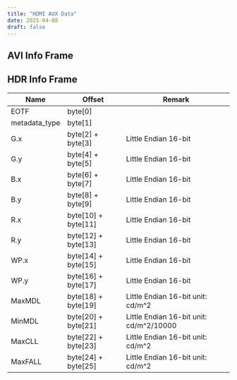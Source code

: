 ```yaml
---
title: "HDMI AUX Data"
date: 2025-04-08
draft: false
---
```


## AVI Info Frame


## HDR Info Frame

| Name          | Offset              | Remark                                  |
| ------------- | ------------------- | --------------------------------------- |
| EOTF          | byte[0]             |                                         |
| metadata_type | byte[1]             |                                         |
| G.x           | byte[2] + byte[3]   | Little Endian 16-bit                    |
| G.y           | byte[4] + byte[5]   | Little Endian 16-bit                    |
| B.x           | byte[6] + byte[7]   | Little Endian 16-bit                    |
| B.y           | byte[8] + byte[9]   | Little Endian 16-bit                    |
| R.x           | byte[10] + byte[11] | Little Endian 16-bit                    |
| R.y           | byte[12] + byte[13] | Little Endian 16-bit                    |
| WP.x          | byte[14] + byte[15] | Little Endian 16-bit                    |
| WP.y          | byte[16] + byte[17] | Little Endian 16-bit                    |
| MaxMDL        | byte[18] + byte[19] | Little Endian 16-bit unit: cd/m^2       |
| MinMDL        | byte[20] + byte[21] | Little Endian 16-bit unit: cd/m^2/10000 |
| MaxCLL        | byte[22] + byte[23] | Little Endian 16-bit unit: cd/m^2       |
| MaxFALL       | byte[24] + byte[25] | Little Endian 16-bit unit: cd/m^2       |

